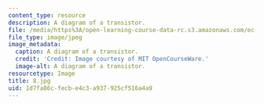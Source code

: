 ```yaml
---
content_type: resource
description: A diagram of a transistor.
file: /media/https%3A/open-learning-course-data-rc.s3.amazonaws.com/ec-s06-practical-electronics-fall-2004/1d7fa86cfecbe4c3a937925cf516a4a9_8.jpg
file_type: image/jpeg
image_metadata:
  caption: A diagram of a transistor.
  credit: 'Credit: Image courtesy of MIT OpenCourseWare.'
  image-alt: A diagram of a transistor.
resourcetype: Image
title: 8.jpg
uid: 1d7fa86c-fecb-e4c3-a937-925cf516a4a9
---
```

